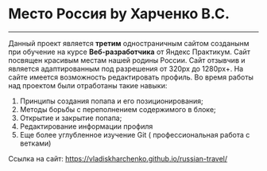 # Место Россия by Харченко В.С.
------
Данный проект является **третим** одностраничным сайтом созданынм при обучение на курсе **Веб-разработчика** от Яндекс Практикум.
Сайт посвящен красивым местам нашей родины России.
Сайт отзывчив и является адаптированным под разрешения от 320px до 1280px+.
На сайте имеется возможность редактировать профиль.
Во время работы над проектом были отработаны такие навыки:
1. Принципы создания попапа и его позиционирования;
2. Методы борьбы с переполнением содержимого в блоке;
3. Открытие и закрытие попапа;
4. Редактирование информации профиля
5. Еще более углубленное изучение Git ( профессиональная работа с ветками)

Ссылка на сайт: https://vladiskharchenko.github.io/russian-travel/

